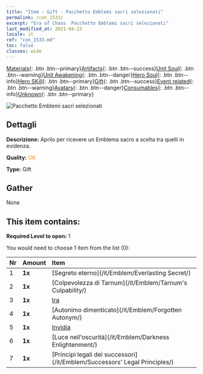 ```yaml
---
title: "Item - Gift - Pacchetto Emblemi sacri selezionati"
permalink: /con_1533/
excerpt: "Era of Chaos  Pacchetto Emblemi sacri selezionati"
last_modified_at: 2021-04-23
locale: it
ref: "con_1533.md"
toc: false
classes: wide
---
```

 [Materials](/ItemsIT/){: .btn .btn--primary}[Artifacts](/ItemsIT/Artifacts/){: .btn .btn--success}[Unit Soul](/ItemsIT/UnitSoul/){: .btn .btn--warning}[Unit Awakening](/ItemsIT/UnitAwakening/){: .btn .btn--danger}[Hero Soul](/ItemsIT/HeroSoul/){: .btn .btn--info}[Hero SKill](/ItemsIT/HeroSkill/){: .btn .btn--primary}[Gift](/ItemsIT/Gift/){: .btn .btn--success}[Event related](/ItemsIT/Events/){: .btn .btn--warning}[Avatars](/ItemsIT/Avatars/){: .btn .btn--danger}[Consumables](/ItemsIT/Consumables/){: .btn .btn--info}[Unknown](/ItemsIT/Unknown/){: .btn .btn--primary}

 ![Pacchetto Emblemi sacri selezionati](/images/t/i_907089.png)

## Dettagli
 **Descrizione:** Aprilo per ricevere un Emblema sacro a scelta tra quelli in evidenza.

 **Quality:** <span style="color: #FF8C00">OK</span>

 **Type:** Gift

## Gather

  None

## This item contains:

 **Required Level to open:** 1

 You would need to choose 1 item from the list (0):

  | Nr | Amount |     Item    |
  |:---|:-------|:------------|
  | 1 |  **1x** | [Segreto eterno](/it/Emblem/Everlasting Secret/) |  | 
  | 2 |  **1x** | [Colpevolezza di Tarnum](/it/Emblem/Tarnum's Culpability/) |  | 
  | 3 |  **1x** | [Ira](/it/Emblem/Anger/) |  | 
  | 4 |  **1x** | [Autonimo dimenticato](/it/Emblem/Forgotten Autonym/) |  | 
  | 5 |  **1x** | [Invidia](/it/Emblem/Jealousy/) |  | 
  | 6 |  **1x** | [Luce nell'oscurità](/it/Emblem/Darkness Enlightenment/) |  | 
  | 7 |  **1x** | [Principi legali dei successori](/it/Emblem/Successors' Legal Principles/) |  | 
